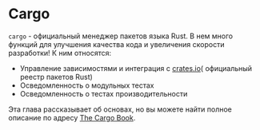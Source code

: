 # Cargo

`cargo` - официальный менеджер пакетов языка Rust. В нем много функций
для улучшения качества кода и увеличения скорости разработки! К ним относятся:

- Управление зависимостями и интеграция с [crates.io](https://crates.io)(
  официальный реестр пакетов Rust)
- Осведомленность о модульных тестах
- Осведомленность о тестах производительности

Эта глава рассказывает об основах, но вы можете найти полное описание
по адресу [The Cargo Book](https://doc.rust-lang.org/cargo/).
